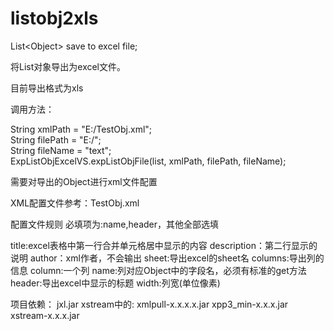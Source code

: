 listobj2xls
===========

List&lt;Object> save to excel file;

将List<object>对象导出为excel文件。

目前导出格式为xls

调用方法：

String xmlPath = "E:/TestObj.xml";  
String filePath = "E:/";  
String fileName = "text";  
ExpListObjExcelVS.expListObjFile(list, xmlPath, filePath, fileName);

需要对导出的Object进行xml文件配置

XML配置文件参考：TestObj.xml

配置文件规则
必填项为:name,header，其他全部选填
	
title:excel表格中第一行合并单元格居中显示的内容
description：第二行显示的说明
author：xml作者，不会输出
sheet:导出excel的sheet名
columns:导出列的信息
	column:一个列
		name:列对应Object中的字段名，必须有标准的get方法
		header:导出excel中显示的标题
		width:列宽(单位像素)

项目依赖：
jxl.jar
xstream中的:
xmlpull-x.x.x.x.jar
xpp3_min-x.x.x.jar
xstream-x.x.x.jar

